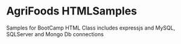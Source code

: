 # AgriFoods HTMLSamples
Samples for BootCamp HTML Class includes expressjs and MySQL, SQLServer and Mongo Db connections
